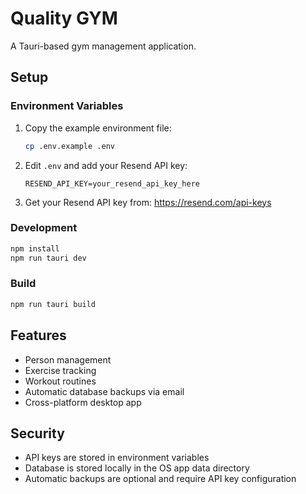 # Quality GYM

A Tauri-based gym management application.

## Setup

### Environment Variables

1. Copy the example environment file:
   ```bash
   cp .env.example .env
   ```

2. Edit `.env` and add your Resend API key:
   ```
   RESEND_API_KEY=your_resend_api_key_here
   ```

3. Get your Resend API key from: https://resend.com/api-keys

### Development

```bash
npm install
npm run tauri dev
```

### Build

```bash
npm run tauri build
```

## Features

- Person management
- Exercise tracking
- Workout routines
- Automatic database backups via email
- Cross-platform desktop app

## Security

- API keys are stored in environment variables
- Database is stored locally in the OS app data directory
- Automatic backups are optional and require API key configuration
